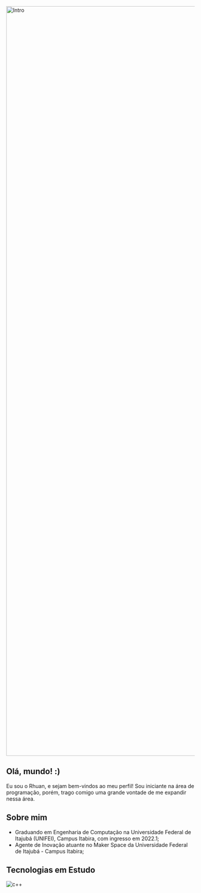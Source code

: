 <img alignt="center" alt="Intro" src="https://64.media.tumblr.com/d6ee88a6a19254fb047017d48c1a77bb/07c6e7ee53a2a9e6-33/s1280x1920/3bb5d87f40d10aefd0c00073a76bb943b6568d29.gifv" width="2000">

## Olá, mundo! :)
  Eu sou o Rhuan, e sejam bem-vindos ao meu perfil! Sou iniciante na área de programação, porém, trago comigo uma grande vontade de me expandir nessa área.

## Sobre mim
-  Graduando em Engenharia de Computação na Universidade Federal de Itajubá (UNIFEI), Campus  Itabira, com ingresso em 2022.1;
-  Agente de Inovação atuante no Maker Space da Universidade Federal de Itajubá - Campus Itabira;


## Tecnologias em Estudo
<img alignt="center" alt="c++" src="https://img.shields.io/badge/C%2B%2B-00599C?style=for-the-badge&logo=c%2B%2B&logoColor=white">
